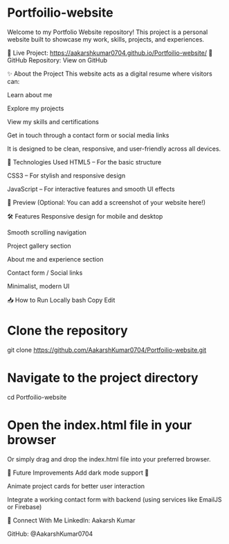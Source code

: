 # Portfoilio-website

Welcome to my Portfolio Website repository!
This project is a personal website built to showcase my work, skills, projects, and experiences.

🔗 Live Project: https://aakarshkumar0704.github.io/Portfoilio-website/
📂 GitHub Repository: View on GitHub

✨ About the Project
This website acts as a digital resume where visitors can:

Learn about me

Explore my projects

View my skills and certifications

Get in touch through a contact form or social media links

It is designed to be clean, responsive, and user-friendly across all devices.

🚀 Technologies Used
HTML5 – For the basic structure

CSS3 – For stylish and responsive design

JavaScript – For interactive features and smooth UI effects

📸 Preview
(Optional: You can add a screenshot of your website here!)

🛠️ Features
Responsive design for mobile and desktop

Smooth scrolling navigation

Project gallery section

About me and experience section

Contact form / Social links

Minimalist, modern UI

📥 How to Run Locally
bash
Copy
Edit
# Clone the repository
git clone https://github.com/AakarshKumar0704/Portfoilio-website.git

# Navigate to the project directory
cd Portfoilio-website

# Open the index.html file in your browser
Or simply drag and drop the index.html file into your preferred browser.

📌 Future Improvements
Add dark mode support 🌙

Animate project cards for better user interaction

Integrate a working contact form with backend (using services like EmailJS or Firebase)

🙌 Connect With Me
LinkedIn: Aakarsh Kumar

GitHub: @AakarshKumar0704
